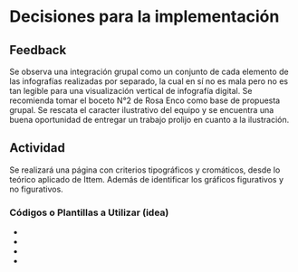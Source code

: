 # Decisiones para la implementación

## Feedback 
Se observa una integración grupal como un conjunto de cada elemento de las infografías realizadas por separado, la cual en sí no es mala pero no es tan legible para una visualización vertical de infografía digital. 
Se recomienda tomar el boceto N°2 de Rosa Enco como base de propuesta grupal.
Se rescata el caracter ilustrativo del equipo y se encuentra una buena oportunidad de entregar un trabajo prolijo en cuanto a la ilustración. 


## Actividad
Se realizará una página con criterios tipográficos y cromáticos, desde lo teórico aplicado de Ittem. Además de identificar los gráficos figurativos y no figurativos. 


### Códigos o Plantillas a Utilizar (idea)
-
-
-
-
